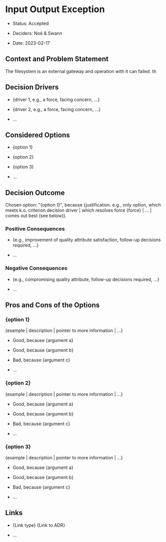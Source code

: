 # Input Output Exception

* Status: Accepted

* Deciders: Noé & Swann

* Date: 2023-02-17

## Context and Problem Statement

The filesystem is an external gateway and operation with it can failed.
th


## Decision Drivers <!-- optional -->



* {driver 1, e.g., a force, facing concern, …}

* {driver 2, e.g., a force, facing concern, …}

* … <!-- numbers of drivers can vary -->



## Considered Options



* {option 1}

* {option 2}

* {option 3}

* … <!-- numbers of options can vary -->



## Decision Outcome



Chosen option: "{option 1}", because {justification. e.g., only option, which meets k.o. criterion decision driver | which resolves force {force} | … | comes out best (see below)}.



### Positive Consequences <!-- optional -->



* {e.g., improvement of quality attribute satisfaction, follow-up decisions required, …}

* …



### Negative Consequences <!-- optional -->



* {e.g., compromising quality attribute, follow-up decisions required, …}

* …



## Pros and Cons of the Options <!-- optional -->



### {option 1}



{example | description | pointer to more information | …} <!-- optional -->



* Good, because {argument a}

* Good, because {argument b}

* Bad, because {argument c}

* … <!-- numbers of pros and cons can vary -->



### {option 2}



{example | description | pointer to more information | …} <!-- optional -->



* Good, because {argument a}

* Good, because {argument b}

* Bad, because {argument c}

* … <!-- numbers of pros and cons can vary -->



### {option 3}



{example | description | pointer to more information | …} <!-- optional -->



* Good, because {argument a}

* Good, because {argument b}

* Bad, because {argument c}

* … <!-- numbers of pros and cons can vary -->



## Links <!-- optional -->



* {Link type} {Link to ADR} <!-- example: Refined by [ADR-0005](0005-example.md) -->

* … <!-- numbers of links can vary -->